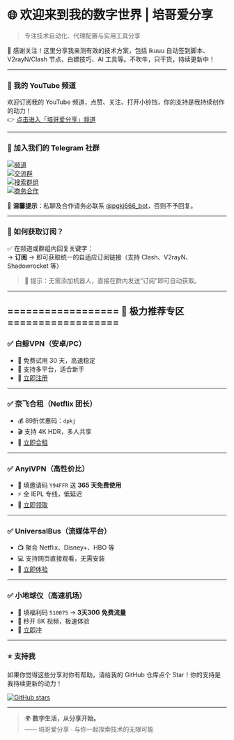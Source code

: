# 🌐 欢迎来到我的数字世界 | 培哥爱分享

> 专注技术自动化、代理配置与实用工具分享

🎉 感谢关注！这里分享我亲测有效的技术方案，包括 ikuuu 自动签到脚本、V2rayN/Clash 节点、白嫖技巧、AI 工具等。不吹牛，只干货，持续更新中！

---

### 📢 我的 YouTube 频道
欢迎订阅我的 YouTube 频道，点赞、关注、打开小铃铛，你的支持是我持续创作的动力！  
👉 [点击进入「培哥爱分享」频道](https://www.youtube.com/@%E5%9F%B9%E5%93%A5%E7%88%B1%E5%88%86%E4%BA%AB)

---

### 💬 加入我们的 Telegram 社群

[![频道](https://img.shields.io/badge/频道-%2326A5E4.svg?style=for-the-badge&logo=telegram&logoColor=white)](https://t.me/pgkj666)  
[![交流群](https://img.shields.io/badge/交流群-%2300C853.svg?style=for-the-badge&logo=telegram&logoColor=white)](https://t.me/pgkj0402)  
[![搜索群组](https://img.shields.io/badge/搜索群组-%23FF6D00.svg?style=for-the-badge&logo=telegram&logoColor=white)](https://t.me/pgkj8877)  
[![商务合作](https://img.shields.io/badge/商务合作-%23DD2C00.svg?style=for-the-badge&logo=telegram&logoColor=white)](https://t.me/pgkj666_bot)

📧 **温馨提示**：私聊及合作请务必联系 [@pgkj666_bot](https://t.me/pgkj666_bot)，否则不予回复。

---

### 🎁 如何获取订阅？

✅ 在频道或群组内回复关键字：  
→ **订阅** → 即可获取统一的自适应订阅链接（支持 Clash、V2rayN、Shadowrocket 等）

> 🔐 提示：无需添加机器人，直接在群内发送“订阅”即可自动获取。

---

## ================== 🚀 极力推荐专区 ==================

### ✅ 白鲸VPN（安卓/PC）
- 🌟 免费试用 30 天，高速稳定
- 📱 支持多平台，适合新手
- 🔗 [立即注册](https://www.bjch321.com/?mid=3012)

---

### ✅ 奈飞合租（Netflix 团长）
- 💰 89折优惠码：`dpkj`
- 🎬 支持 4K HDR，多人共享
- 🔗 [立即合租](https://www.ihezu.cc/?sid=4SbFKM)

---

### ✅ AnyiVPN（高性价比）
- 🎁 填邀请码 `Y94FFR` 送 **365 天免费使用**
- ⚡ 全 IEPL 专线，低延迟
- 🔗 [立即领取](https://www.anyi555.com/?mid=1015)

---

### ✅ UniversalBus（流媒体平台）
- 📺 聚合 Netflix、Disney+、HBO 等
- 💻 支持网页直接观看，无需安装
- 🔗 [立即体验](https://universalbus.cn/?s=REVzMv2kEe)

---

### ✅ 小地球仪（高速机场）
- 🚀 填福利码 `510075` → **3天30G 免费流量**
- 🎯 秒开 8K 视频，极速体验
- 🔗 [立即冲](https://www.xiaodiqiuyi.com/)

---

### ⭐ 支持我

如果你觉得这些分享对你有帮助，请给我的 GitHub 仓库点个 Star！你的支持是我持续更新的动力！

[![GitHub stars](https://img.shields.io/github/stars/guodapei0402/guodapei0402.github.io?style=social)](https://github.com/guodapei0402/guodapei0402.github.io)

---

> 🌍 **数字生活，从分享开始。**  
> —— 培哥爱分享 · 与你一起探索技术的无限可能
